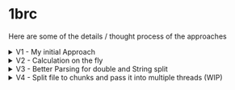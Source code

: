 # 1brc
Here are some of the details / thought process of the approaches

<details>
<summary>V1 - My initial Approach</summary>  
<br/>

  > Duration: Out-of-memory
  
This initial approach to load all the data line by line into the hashmap with Station Name as key, and List of Temperature value. However, this always Out of memory issue, no matter how large the java heap size I allocate to it.

Why this is memory inefficient?
- Double Wrapper Class is around 24 bytes, where primitive double is 8 bytes
- ArrayList use 8 bytes to reference each Double
- So for one station, if we have 10M temperature data, it will be (24+8) * 10,000,000 = 320MB per station
- If we have 10 stations, it will be 3200MB, around 3GB ram already.
- In our case, we have 1 billion row of data, (24+8) * 1,000,000,000 = 29.80 GiB for raw. Need to upscale +50%.

**Step Analogy**
1. Parse line → extract station & temperature.
2. Box temperature into a `Double` object.
3. Store that `Double` in a `List<Double>` for that station.
4. **Never discards** those values until the very end.

→ Memory usage grows linearly with the number of rows processed
</details>

<details>
<summary>V2 - Calculation on the fly</summary>  
<br/>
  
  > Duration: 2m 27s  
  
Instead of storing everything and then start calculating, we take the temperature data, and put it in an object Measurement. First, it is much smaller to maintain an object of 4 double, and 1 int primitive data. Second, the memory complexity is now depends on the number of unique station only. It doesn't depends on the number of row anymore.

**Step Analogy**
1. Parse line → extract station & temperature.
2. Immediately aggregate into a `Measurement` (min, max, sum, count).
3. **Discard the raw temperature value** — it’s no longer in memory.
4. Only keeps 1 `Measurement` object per station.

→ Memory usage stays constant regardless of total rows.
</details>

<details>
<summary>V3 - Better Parsing for double and String split</summary>  
<br/>
  
  > Duration: 1m 34s 

**String Split**
Split is a costly, becuse it is using regex matching. It creates an **array** with **all substrings** — even if you only need two parts.It allocates new `String` objects for every piece, causing more memory churn.
- `split()` involves regex parsing each time, which is quite heavy.
- `indexOf()` is a simple loop scanning for one char — much lighter.
- The fewer temporary objects you create, the less time JVM spends in garbage collection.

**String to Double**
Double.parseDouble() is a general parser to parse string into double, which is too general in this case. In our case, the format can only be like -xx.x or xx.x or -x.x or x.x. So it will be much faster to write a customized Parser for that.

→ I should use byte for even better performance
</details>


<details>
<summary>V4 - Split file to chunks and pass it into multiple threads (WIP)</summary>  
<br/>

The high level concept is that, we split the file into multiple pieces. Each threads take one piece of it, and compute the map of data for their own chunks. After all, loop over the maps of data and merge the data back together.

Multiple things to be considered: 
- split the file into chunks without cutting the line into half
- number of threads, and chunks
- How to merge it back


</details>
